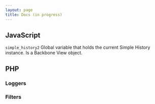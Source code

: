 ```yaml
---
layout: page
title: Docs (in progress)
---
```


## JavaScript

`simple_history2`
Global variable that holds the current Simple History instance. Is a Backbone View object.

## PHP

### Loggers

### Filters

